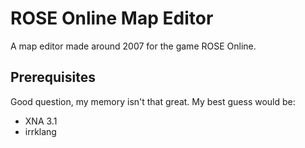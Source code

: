 # ROSE Online Map Editor

A map editor made around 2007 for the game ROSE Online.

## Prerequisites

Good question, my memory isn't that great. My best guess would be:

- XNA 3.1
- irrklang
